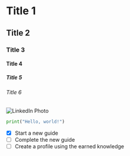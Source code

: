# Title 1
## Title 2
### Title 3
#### Title 4
##### Title 5
###### Title 6

![LinkedIn Photo](https://media.licdn.com/dms/image/v2/D4D03AQE79DcyCUspyg/profile-displayphoto-shrink_800_800/B4DZRr770LHEAc-/0/1736977661817?e=1748476800&v=beta&t=LgqQ-auKpeUomifalWvIf4GmC2nLm_hq7w0fLY9SsI4)

``` python
print("Hello, world!")
```

- [x] Start a new guide
- [ ] Complete the new guide
- [ ] Create a profile using the earned knowledge
